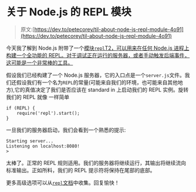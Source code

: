 # 关于 Node.js 的 REPL 模块

> 原文:[https://dev.to/petecorey/til-about-node-js-repl-module-4o91](https://dev.to/petecorey/til-about-node-js-repl-module-4o91)

今天我了解到 Node.js 附带了一个[模块`repl`T2，可以用来在任何 Node.js 进程上构建一个全功能的 REPL。对于调试正在运行的服务器，或者手动触发后端事件，这可能是一个非常棒的工具。](https://nodejs.org/api/repl.html)

假设我们已经构建了一个 Node.js 服务器，它的入口点是一个`server.js`文件。我们还假设我们有一个名为`REPL`的常量(可能来自我们的环境，也可能来自其他地方),它的真值决定了我们是否应该在 standard in 上启动我们的 REPL 实例。旋转我们的 REPL 就像
一样简单

```
if (REPL) {
    require('repl').start();
} 
```

一旦我们的服务器启动，我们会看到一个熟悉的提示:

```
Starting server...
Listening on localhost:8080!
> 
```

太棒了。正常的 REPL 规则适用。我们的服务器将继续运行，其输出将继续流向标准输出。正如所料，我们的 REPL 提示符将保持在尾部的底部。

更多高级选项可以从[`repl`文档](https://nodejs.org/api/repl.html)中收集。回复愉快！